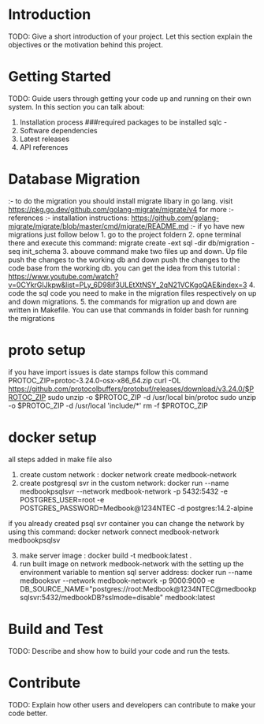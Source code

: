 # Introduction 
TODO: Give a short introduction of your project. Let this section explain the objectives or the motivation behind this project. 

# Getting Started
TODO: Guide users through getting your code up and running on their own system. In this section you can talk about:
1.	Installation process
    ###required packages to be installed
    sqlc -
2.	Software dependencies
3.	Latest releases
4.	API references






# Database Migration
:- to do the migration you should install migrate libary in go lang. visit https://pkg.go.dev/github.com/golang-migrate/migrate/v4 for more :- references
:- installation instructions: https://github.com/golang-migrate/migrate/blob/master/cmd/migrate/README.md
:- if yo have new migrations just follow below 
    1. go to the project foldern
    2. opne terminal there and execute this command: migrate create -ext sql -dir db/migration -seq init_schema
    3. abouve command make two files up and down. Up file push the changes to the working db and down push the changes to the code base from the working db. you can get the idea from this tutorial : https://www.youtube.com/watch?v=0CYkrGIJkpw&list=PLy_6D98if3ULEtXtNSY_2qN21VCKgoQAE&index=3
    4. code the sql code you need to make in the migration files respectively on up and down migrations.
    5. the commands for migration up and down are written in Makefile. You can use that commands in folder bash for running the migrations


# proto setup

if you have import issues is date stamps follow this command
PROTOC_ZIP=protoc-3.24.0-osx-x86_64.zip
curl -OL https://github.com/protocolbuffers/protobuf/releases/download/v3.24.0/$PROTOC_ZIP
sudo unzip -o $PROTOC_ZIP -d /usr/local bin/protoc
sudo unzip -o $PROTOC_ZIP -d /usr/local 'include/*'
rm -f $PROTOC_ZIP

# docker setup
all steps added in make file also
1. create custom network :  docker network create medbook-network
2. create postgresql svr in the custom network: docker run --name medbookpsqlsvr --network medbook-network -p 5432:5432 -e POSTGRES_USER=root -e POSTGRES_PASSWORD=Medbook@1234NTEC -d postgres:14.2-alpine

if you already created psql svr container you can change the network by using this command: docker network connect medbook-network medbookpsqlsv

3. make server image : docker build -t medbook:latest .
4. run built image on network medbook-network with the setting up the environment variable to mention sql server address: docker run --name medbooksvr --network medbook-network -p 9000:9000 -e DB_SOURCE_NAME="postgres://root:Medbook@1234NTEC@medbookpsqlsvr:5432/medbookDB?sslmode=disable"  medbook:latest

# Build and Test
TODO: Describe and show how to build your code and run the tests. 

# Contribute
TODO: Explain how other users and developers can contribute to make your code better. 

